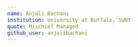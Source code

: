 ```yaml
---
name: Anjali Bachani
institution: University at Buffalo, SUNY
quote: Mischief Managed
github_user: anjalibachani
---
```

